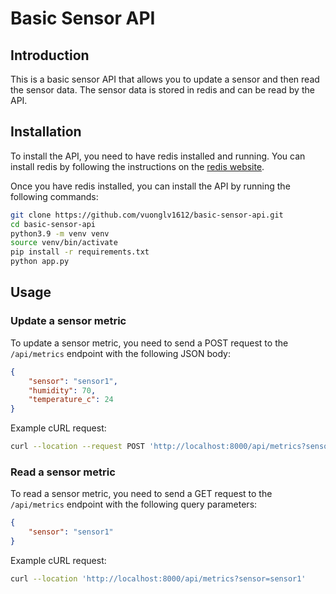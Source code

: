 # Basic Sensor API

## Introduction
This is a basic sensor API that allows you to update a sensor and then read the sensor data. The sensor data is stored in redis and can be read by the API.

## Installation
To install the API, you need to have redis installed and running. You can install redis by following the instructions on the [redis website](http://redis.io/download).

Once you have redis installed, you can install the API by running the following commands:

```bash
git clone https://github.com/vuonglv1612/basic-sensor-api.git
cd basic-sensor-api
python3.9 -m venv venv
source venv/bin/activate
pip install -r requirements.txt
python app.py
```

## Usage
### Update a sensor metric
To update a sensor metric, you need to send a POST request to the `/api/metrics` endpoint with the following JSON body:

```json
{
    "sensor": "sensor1",
    "humidity": 70,
    "temperature_c": 24
}
```

Example cURL request:

```bash
curl --location --request POST 'http://localhost:8000/api/metrics?sensor=sensor1&humidity=70&temperature_c=24'
```

### Read a sensor metric
To read a sensor metric, you need to send a GET request to the `/api/metrics` endpoint with the following query parameters:

```json
{
    "sensor": "sensor1"
}
```

Example cURL request:

```bash
curl --location 'http://localhost:8000/api/metrics?sensor=sensor1'
```

